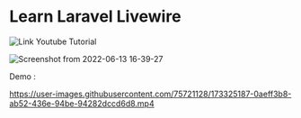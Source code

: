 # Learn Laravel Livewire


![Link Youtube Tutorial](https://www.google.com/url?sa=t&rct=j&q=&esrc=s&source=web&cd=&cad=rja&uact=8&ved=2ahUKEwiw8qWkkar4AhU2UGwGHYmgA8QQtwJ6BAgEEAI&url=https%3A%2F%2Fwww.youtube.com%2Fwatch%3Fv%3DHWTF-oi70e4&usg=AOvVaw3Lax9lZQL_QhSe9W5nn-jD)

![Screenshot from 2022-06-13 16-39-27](https://user-images.githubusercontent.com/75721128/173325838-19428c33-fdec-4433-9667-ea66789ade85.png)


Demo :

https://user-images.githubusercontent.com/75721128/173325187-0aeff3b8-ab52-436e-94be-94282dccd6d8.mp4

